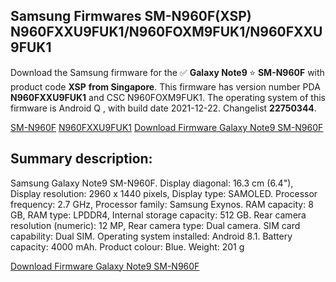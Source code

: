 <h2>Samsung Firmwares SM-N960F(XSP) N960FXXU9FUK1/N960FOXM9FUK1/N960FXXU9FUK1</h2>
Download the Samsung firmware for the ✅ <strong>Galaxy Note9 </strong> ⭐ <strong>SM-N960F</strong> with product code <strong>XSP</strong> <strong> from Singapore</strong>. This firmware has version number PDA <strong>N960FXXU9FUK1</strong> and CSC N960FOXM9FUK1. The operating system of this firmware is Android Q , with build date 2021-12-22. Changelist <strong>22750344</strong>.

[SM-N960F](https://samfirm.shop/samsung/model/SM-N960F)
[N960FXXU9FUK1](https://samfirm.shop/samsung/pda/N960FXXU9FUK1)
[Download Firmware Galaxy Note9 SM-N960F](https://samfirm.shop/samsung/firmware/484345)
<h2>Summary description:</h2>
<p>Samsung Galaxy Note9 SM-N960F. Display diagonal: 16.3 cm (6.4"), Display resolution: 2960 x 1440 pixels, Display type: SAMOLED. Processor frequency: 2.7 GHz, Processor family: Samsung Exynos. RAM capacity: 8 GB, RAM type: LPDDR4, Internal storage capacity: 512 GB. Rear camera resolution (numeric): 12 MP, Rear camera type: Dual camera. SIM card capability: Dual SIM. Operating system installed: Android 8.1. Battery capacity: 4000 mAh. Product colour: Blue. Weight: 201 g</p>


[Download Firmware Galaxy Note9 SM-N960F](https://samfirm.shop/samsung/firmware/484345)
